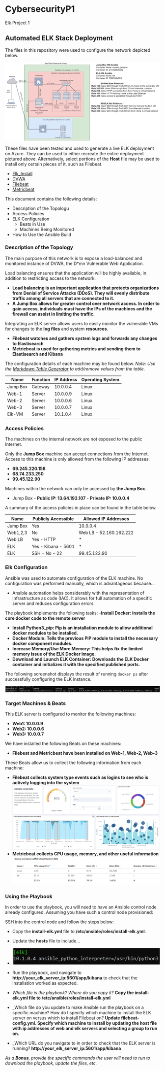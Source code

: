 # CybersecurityP1
Elk Project 1
## Automated ELK Stack Deployment

The files in this repository were used to configure the network depicted below.

![CybersecurityP1/Images](https://github.com/slichtfuss/CybersecurityP1/blob/main/Images/FullNetwork.png)

These files have been tested and used to generate a live ELK deployment on Azure. They can be used to either recreate the entire deployment pictured above. Alternatively, select portions of the **Host** file may be used to install only certain pieces of it, such as Filebeat.

  - [Elk_Install](https://github.com/slichtfuss/CybersecurityP1/blob/main/Ansible/elk_install.yml)
  - [DVWA](https://github.com/slichtfuss/CybersecurityP1/blob/main/Ansible/dvwa_playbook.yml)
  - [Filebeat](https://github.com/slichtfuss/CybersecurityP1/blob/main/Ansible/filebeat_playbook.yml)
  - [Metricbeat](https://github.com/slichtfuss/CybersecurityP1/blob/main/Ansible/metricbeat_playbook.yml)

This document contains the following details:
- Description of the Topologu
- Access Policies
- ELK Configuration
  - Beats in Use
  - Machines Being Monitored
- How to Use the Ansible Build


### Description of the Topology

The main purpose of this network is to expose a load-balanced and monitored instance of DVWA, the D*mn Vulnerable Web Application.

Load balancing ensures that the application will be highly available, in addition to restricting access to the network.
- **Load balancing is an important application that protects organizations from Denial of Service Attacks (DDoS). They will evenly distribute traffic among all servers     that are connected to it.**
- **A Jump Box allows for greater control over network access. In order to gain access, individuals must have the IPs of the machines and the firewall can assist in limiting the traffic.**

Integrating an ELK server allows users to easily monitor the vulnerable VMs for changes to the **log files** and system **resources**.
- **Filebeat watches and gathers system logs and forwards any changes to Elastisearch**
- **Metricbeat is used for gathering metrics and sending them to Elastisearch and Kibana**

The configuration details of each machine may be found below.
_Note: Use the [Markdown Table Generator](http://www.tablesgenerator.com/markdown_tables) to add/remove values from the table_.

| Name     | Function | IP Address | Operating System |
|----------|----------|------------|------------------|
| Jump Box | Gateway  | 10.0.0.4   | Linux            |
| Web-1    | Server   | 10.0.0.9   | Linux            |
| Web-2    | Server   | 10.0.0.6   | Linux            |
| Web-3    | Server   | 10.0.0.7   | Linux            |
| Elk-VM   | Server   | 10.1.0.4   | Linux            |

### Access Policies

The machines on the internal network are not exposed to the public Internet. 

Only the **Jump Box** machine can accept connections from the Internet. Access to this machine is only allowed from the following IP addresses:
  - **69.245.220.158**
  - **68.74.233.250**
  - **99.45.122.90**

Machines within the network can only be accessed by **the Jump Box**.
  -  Jump Box
    -  **Public IP: 13.64.193.107**
    - **Private IP: 10.0.0.4**

A summary of the access policies in place can be found in the table below.

| Name     | Publicly Accessible | Allowed IP Addresses    |
|----------|---------------------|-------------------------|
| Jump Box | Yes                 | 10.0.0.4                |
| Web1,2,3 | No                  | Web LB - 52.160.162.222 |
| Web LB   | Yes - HTTP          | *                       |
| ELK      | Yes - Kibana - 5601 | *                       |
| ELK      | SSH - No - 22       | 99.45.122.90            |

### Elk Configuration

Ansible was used to automate configuration of the ELK machine. No configuration was performed manually, which is advantageous because...
  - Ansible automation helps considerably with the representation of infrastructure as code (IAC). It allows for full automation of a specific server and reduces configuration errors. 

The playbook implements the following tasks:
-**Install Docker: Installs the core docker code to the remote server** 
- **Install Python3_pip: Pip is an installation module to allow additional docker modules to be installed.**
- **Docker Module: Tells the previous PIP module to install the necessary docker component modules.**
- **Increase Memory/Use More Memory: This helps fix the limited memory issue of the ELK Docker image.**
- **Download and Launch ELK Container: Downloads the ELK Docker container and initializes it with the specified published ports.**

The following screenshot displays the result of running `docker ps` after successfully configuring the ELK instance.

![CybersecurityP1/Images](https://github.com/slichtfuss/CybersecurityP1/blob/main/Images/docker_ps_output.png)

### Target Machines & Beats
This ELK server is configured to monitor the following machines:
- **Web1: 10.0.0.9** 
- **Web2: 10.0.0.6**
- **Web3: 10.0.0.7**

We have installed the following Beats on these machines:
- **Filebeat and Metricbeat have been installed on Web-1, Web-2, Web-3**

These Beats allow us to collect the following information from each machine:
- **Filebeat collects system type events such as logins to see who is actively logging into the system**
![Filebeat Example](https://github.com/slichtfuss/CybersecurityP1/blob/main/Images/Sample%20Log%20Data.png)
- **Metricbeat collects CPU usage, memory, and other useful information**
![Metricbeat Example](https://github.com/slichtfuss/CybersecurityP1/blob/main/Images/Metricbeat_example.png)

### Using the Playbook
In order to use the playbook, you will need to have an Ansible control node already configured. Assuming you have such a control node provisioned: 

SSH into the control node and follow the steps below:
- Copy the **install-elk.yml** file to **/etc/ansible/roles/install-elk.yml**.
- Update the **hosts** file to include...
- ![Cybersecurity/Images](https://github.com/slichtfuss/CybersecurityP1/blob/main/Images/Hosts.png)
- Run the playbook, and navigate to **http://your_elk_server_ip:5601/app/kibana** to check that the installation worked as expected.

- _Which file is the playbook? Where do you copy it?_
  **Copy the install-elk.yml file to /etc/ansible/roles/install-elk.yml**
- _Which file do you update to make Ansible run the playbook on a specific machine? How do I specify which machine to install the ELK server on versus which to install Filebeat on? **Update filebeat-config.yml. Specify which machine to install by updating the host file with ip addresses of web and elk servers and selecting a group to run on.**
 
- _Which URL do you navigate to in order to check that the ELK server is running?
   **http://your_elk_server_ip:5601/app/kibana**

_As a **Bonus**, provide the specific commands the user will need to run to download the playbook, update the files, etc._

